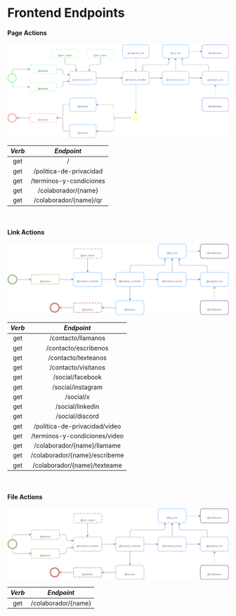 # Frontend Endpoints

<!-- tabs:start -->

#### **Page Actions**

![](../resources/images/frontend_page_action.png)

<!-- tabs:end -->

| ***Verb*** |     ***Endpoint***      |
|:----------:|:-----------------------:|
|    get     |            /            |
|    get     | /politica-de-privacidad |
|    get     | /terminos-y-condiciones |
|    get     |   /colaborador/{name}   |
|    get     | /colaborador/{name}/qr  |

<br/>

<!-- tabs:start -->

#### **Link Actions**

![](../resources/images/frontend_link_action.png)

<!-- tabs:end -->

| ***Verb*** |        ***Endpoint***         |
|:----------:|:-----------------------------:|
|    get     |      /contacto/llamanos       |
|    get     |     /contacto/escribenos      |
|    get     |      /contacto/texteanos      |
|    get     |      /contacto/visitanos      |
|    get     |       /social/facebook        |
|    get     |       /social/instagram       |
|    get     |           /social/x           |
|    get     |       /social/linkedin        |
|    get     |        /social/discord        |
|    get     | /politica-de-privacidad/video |
|    get     | /terminos-y-condiciones/video |
|    get     |  /colaborador/{name}/llamame  |
|    get     | /colaborador/{name}/escribeme |
|    get     | /colaborador/{name}/texteame  |

<br/>

<!-- tabs:start -->

#### **File Actions**

![](../resources/images/frontend_file_action.png)

<!-- tabs:end -->

| ***Verb*** |   ***Endpoint***    |
|:----------:|:-------------------:|
|    get     | /colaborador/{name} |
